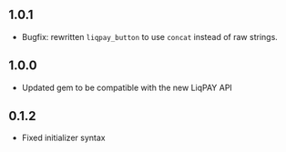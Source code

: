 ## 1.0.1

* Bugfix: rewritten `liqpay_button` to use `concat` instead of raw strings.

## 1.0.0

* Updated gem to be compatible with the new LiqPAY API

## 0.1.2

* Fixed initializer syntax

